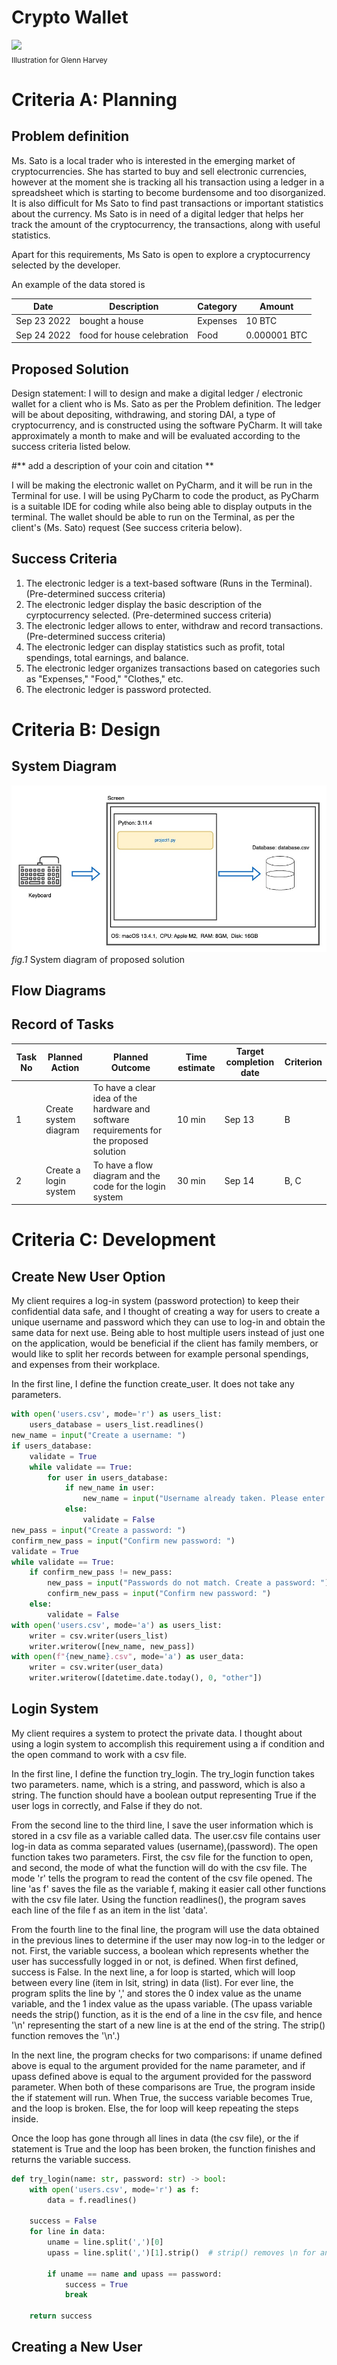 # Crypto Wallet

![](22ROOSE-master768.gif)  
<sub>Illustration for Glenn Harvey</sub>

# Criteria A: Planning

## Problem definition

Ms. Sato is a local trader who is interested in the emerging market of cryptocurrencies. She has started to buy and sell electronic currencies, however at the moment she is tracking all his transaction using a ledger in a spreadsheet which is starting to become burdensome and too disorganized. It is also difficult for Ms Sato to find past transactions or important statistics about the currency. Ms Sato is in need of a digital ledger that helps her track the amount of the cryptocurrency, the transactions, along with useful statistics. 

Apart for this requirements, Ms Sato is open to explore a cryptocurrency selected by the developer.

An example of the data stored is 

| Date | Description | Category | Amount  |
|------|-------------|----------|---------|
| Sep 23 2022 | bought a house | Expenses | 10 BTC |
| Sep 24 2022 | food for house celebration | Food | 0.000001 BTC |


## Proposed Solution

Design statement:
I will to design and make a digital ledger / electronic wallet for a client who is Ms. Sato as per the Problem definition. The ledger will be about depositing, withdrawing, and storing DAI, a type of cryptocurrency, and is constructed using the software PyCharm. It will take  approximately a month to make and will be evaluated according to the success criteria listed below.

#** add a description of your coin and citation **

I will be making the electronic wallet on PyCharm, and it will be run in the Terminal for use. I will be using PyCharm to code the product, as PyCharm is a suitable IDE for coding while also being able to display outputs in the terminal. The wallet should be able to run on the Terminal, as per the client's (Ms. Sato) request (See success criteria below).

## Success Criteria
1. The electronic ledger is a text-based software (Runs in the Terminal). (Pre-determined success criteria)
2. The electronic ledger display the basic description of the cyrptocurrency selected. (Pre-determined success criteria)
3. The electronic ledger allows to enter, withdraw and record transactions. (Pre-determined success criteria)
4. The electronic ledger can display statistics such as profit, total spendings, total earnings, and balance.
5. The electronic ledger organizes transactions based on categories such as "Expenses," "Food," "Clothes," etc.
6. The electronic ledger is password protected.

# Criteria B: Design

## System Diagram
![](unit1_system_diagram.jpg)
*fig.1* System diagram of proposed solution
## Flow Diagrams


## Record of Tasks
| Task No | Planned Action        | Planned Outcome                                                                          | Time estimate | Target completion date | Criterion |
|---------|-----------------------|------------------------------------------------------------------------------------------|---------------|------------------------|-----------|
| 1       | Create system diagram | To have a clear idea of the hardware and software requirements for the proposed solution | 10 min        | Sep 13                 | B         |
| 2       | Create a login system | To have a flow diagram and the code for the login system                                 | 30 min        | Sep 14                 | B, C      |

# Criteria C: Development
## Create New User Option
My client requires a log-in system (password protection) to keep their confidential data safe, and I thought of creating a way for users to create a unique username and password which they can use to log-in and obtain the same data for next use. Being able to host multiple users instead of just one on the application, would be beneficial if the client has family members, or would like to split her records between for example personal spendings, and expenses from their workplace.

In the first line, I define the function create_user. It does not take any parameters.

```.py
with open('users.csv', mode='r') as users_list:
    users_database = users_list.readlines()
new_name = input("Create a username: ")
if users_database:
    validate = True
    while validate == True:
        for user in users_database:
            if new_name in user:
                new_name = input("Username already taken. Please enter another username: ")
            else:
                validate = False
new_pass = input("Create a password: ")
confirm_new_pass = input("Confirm new password: ")
validate = True
while validate == True:
    if confirm_new_pass != new_pass:
        new_pass = input("Passwords do not match. Create a password: ")
        confirm_new_pass = input("Confirm new password: ")
    else:
        validate = False
with open('users.csv', mode='a') as users_list:
    writer = csv.writer(users_list)
    writer.writerow([new_name, new_pass])
with open(f"{new_name}.csv", mode='a') as user_data:
    writer = csv.writer(user_data)
    writer.writerow([datetime.date.today(), 0, "other"])
```

## Login System
My client requires a system to protect the private data. I thought about using a login system to accomplish this requirement using a if condition and the open command to work with a csv file.

In the first line, I define the function try_login. The try_login function takes two parameters. name, which is a string, and password, which is also a string. The function should have a boolean output representing True if the user logs in correctly, and False if they do not.

From the second line to the third line, I save the user information which is stored in a csv file as a variable called data. The user.csv file contains user log-in data as comma separated values (username),(password). The open function takes two parameters. First, the csv file for the function to open, and second, the mode of what the function will do with the csv file. The mode 'r' tells the program to read the content of the csv file opened. The line 'as f' saves the file as the variable f, making it easier call other functions with the csv file later. Using the function readlines(), the program saves each line of the file f as an item in the list 'data'.

From the fourth line to the final line, the program will use the data obtained in the previous lines to determine if the user may now log-in to the ledger or not. First, the variable success, a boolean which represents whether the user has successfully logged in or not, is defined. When first defined, success is False. In the next line, a for loop is started, which will loop between every line (item in lsit, string) in data (list). For ever line, the program splits the line by ',' and stores the 0 index value as the uname variable, and the 1 index value as the upass variable. (The upass variable needs the strip() function, as it is the end of a line in the csv file, and hence '\n' representing the start of a new line is at the end of the string. The strip() function removes the '\n'.)

In the next line, the program checks for two comparisons: if uname defined above is equal to the argument provided for the name parameter, and if upass defined above is equal to the argument provided for the password parameter. When both of these comparisons are True, the program inside the if statement will run. When True, the success variable becomes True, and the loop is broken. Else, the for loop will keep repeating the steps inside.

Once the loop has gone through all lines in data (the csv file), or the if statement is True and the loop has been broken, the function finishes and returns the variable success.
```.py
def try_login(name: str, password: str) -> bool:
    with open('users.csv', mode='r') as f:
        data = f.readlines()

    success = False
    for line in data:
        uname = line.split(',')[0]
        upass = line.split(',')[1].strip()  # strip() removes \n for any string unless specified

        if uname == name and upass == password:
            success = True
            break

    return success
```

## Creating a New User
